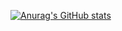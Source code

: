 [![Anurag's GitHub stats](https://github-readme-stats.vercel.app/api?username=RogerGabeller-ml)](https://github.com/anuraghazra/github-readme-stats)
